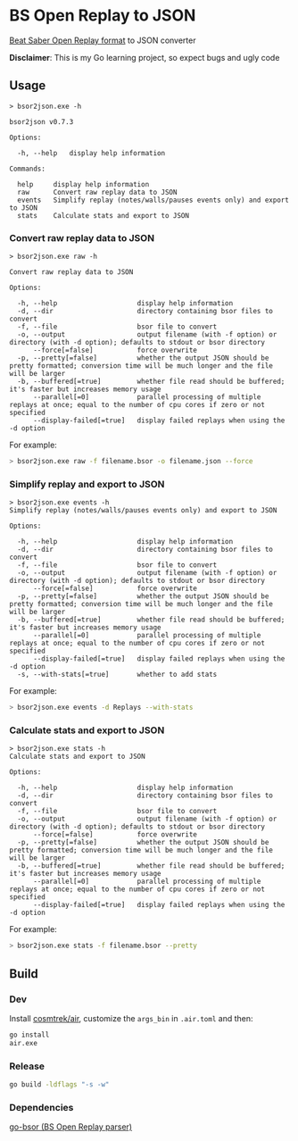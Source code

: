 # BS Open Replay to JSON

[Beat Saber Open Replay format](https://github.com/BeatLeader/BS-Open-Replay) to JSON converter

**Disclaimer**: This is my Go learning project, so expect bugs and ugly code

## Usage

```
> bsor2json.exe -h

bsor2json v0.7.3

Options:

  -h, --help   display help information

Commands:

  help     display help information
  raw      Convert raw replay data to JSON
  events   Simplify replay (notes/walls/pauses events only) and export to JSON
  stats    Calculate stats and export to JSON
```

### Convert raw replay data to JSON

```
> bsor2json.exe raw -h
  
Convert raw replay data to JSON

Options:

  -h, --help                    display help information
  -d, --dir                     directory containing bsor files to convert
  -f, --file                    bsor file to convert
  -o, --output                  output filename (with -f option) or directory (with -d option); defaults to stdout or bsor directory
      --force[=false]           force overwrite
  -p, --pretty[=false]          whether the output JSON should be pretty formatted; conversion time will be much longer and the file will be larger
  -b, --buffered[=true]         whether file read should be buffered; it's faster but increases memory usage
      --parallel[=0]            parallel processing of multiple replays at once; equal to the number of cpu cores if zero or not specified 
      --display-failed[=true]   display failed replays when using the -d option
```

For example:

```sh
> bsor2json.exe raw -f filename.bsor -o filename.json --force
```

### Simplify replay and export to JSON 

```
> bsor2json.exe events -h
Simplify replay (notes/walls/pauses events only) and export to JSON

Options:

  -h, --help                    display help information
  -d, --dir                     directory containing bsor files to convert
  -f, --file                    bsor file to convert
  -o, --output                  output filename (with -f option) or directory (with -d option); defaults to stdout or bsor directory
      --force[=false]           force overwrite
  -p, --pretty[=false]          whether the output JSON should be pretty formatted; conversion time will be much longer and the file will be larger
  -b, --buffered[=true]         whether file read should be buffered; it's faster but increases memory usage
      --parallel[=0]            parallel processing of multiple replays at once; equal to the number of cpu cores if zero or not specified
      --display-failed[=true]   display failed replays when using the -d option
  -s, --with-stats[=true]       whether to add stats
```

For example:

```sh
> bsor2json.exe events -d Replays --with-stats
```

### Calculate stats and export to JSON

```
> bsor2json.exe stats -h
Calculate stats and export to JSON

Options:

  -h, --help                    display help information
  -d, --dir                     directory containing bsor files to convert
  -f, --file                    bsor file to convert
  -o, --output                  output filename (with -f option) or directory (with -d option); defaults to stdout or bsor directory
      --force[=false]           force overwrite
  -p, --pretty[=false]          whether the output JSON should be pretty formatted; conversion time will be much longer and the file will be larger
  -b, --buffered[=true]         whether file read should be buffered; it's faster but increases memory usage
      --parallel[=0]            parallel processing of multiple replays at once; equal to the number of cpu cores if zero or not specified 
      --display-failed[=true]   display failed replays when using the -d option
```

For example:

```sh
> bsor2json.exe stats -f filename.bsor --pretty
```

## Build

### Dev

Install [cosmtrek/air](https://github.com/cosmtrek/air), customize the ``args_bin`` in ``.air.toml`` and then:

```sh
go install
air.exe
```

### Release

```sh
go build -ldflags "-s -w"
```

### Dependencies

[go-bsor (BS Open Replay parser)](https://github.com/motzel/go-bsor)
